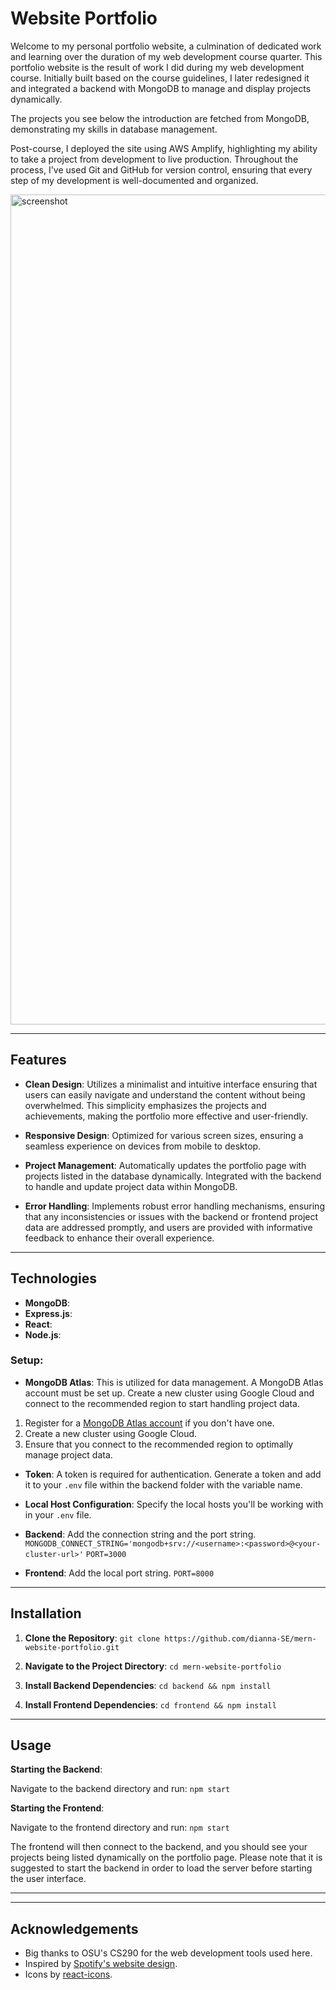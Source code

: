 # Website Portfolio

Welcome to my personal portfolio website, a culmination of dedicated work and learning over the duration of my web development course quarter. This portfolio website is the result of work I did during my web development course. Initially built based on the course guidelines, I later redesigned it and integrated a backend with MongoDB to manage and display projects dynamically.

The projects you see below the introduction are fetched from MongoDB, demonstrating my skills in database management.

Post-course, I deployed the site using AWS Amplify, highlighting my ability to take a project from development to live production. Throughout the process, I've used Git and GitHub for version control, ensuring that every step of my development is well-documented and organized.

<img width="1328" alt="screenshot" src="https://github.com/dianna-SE/mern-website-portfolio/assets/97206862/1ccb9f09-2bc5-462e-b9b0-2b3bdd8f81f8">



---

## Features
- **Clean Design**: Utilizes a minimalist and intuitive interface ensuring that users can easily navigate and understand the content without being overwhelmed. This simplicity emphasizes the projects and achievements, making the portfolio more effective and user-friendly.

- **Responsive Design**: Optimized for various screen sizes, ensuring a seamless experience on devices from mobile to desktop.

- **Project Management**: Automatically updates the portfolio page with projects listed in the database dynamically. Integrated with the backend to handle and update project data within MongoDB.

- **Error Handling**:  Implements robust error handling mechanisms, ensuring that any inconsistencies or issues with the backend or frontend project data are addressed promptly, and users are provided with informative feedback to enhance their overall experience.

---

## Technologies 
- **MongoDB**:
- **Express.js**:
- **React**:
- **Node.js**:

### Setup:
- **MongoDB Atlas**: This is utilized for data management. A MongoDB Atlas account must be set up. Create a new cluster using Google Cloud and connect to the recommended region to start handling project data.
1. Register for a [MongoDB Atlas account](https://www.mongodb.com/cloud/atlas/register) if you don't have one.
2. Create a new cluster using Google Cloud.
3. Ensure that you connect to the recommended region to optimally manage project data.
  
- **Token**: A token is required for authentication. Generate a token and add it to your `.env` file within the backend folder with the variable name.


- **Local Host Configuration**: Specify the local hosts you'll be working with in your `.env` file. 
- **Backend**: Add the connection string and the port string.
`MONGODB_CONNECT_STRING='mongodb+srv://<username>:<password>@<your-cluster-url>'`
`PORT=3000`

- **Frontend**: Add the local port string.
`PORT=8000`

---
## Installation

1. **Clone the Repository**:
```git clone https://github.com/dianna-SE/mern-website-portfolio.git```

2. **Navigate to the Project Directory**:
```cd mern-website-portfolio```

3. **Install Backend Dependencies**:
```cd backend && npm install```

4. **Install Frontend Dependencies**:
```cd frontend && npm install```

---

## Usage

**Starting the Backend**:

Navigate to the backend directory and run:
```npm start```

**Starting the Frontend**:

Navigate to the frontend directory and run:
```npm start```

The frontend will then connect to the backend, and you should see your projects being listed dynamically on the portfolio page. Please note that it is suggested to start the backend in order to load the server before starting the user interface.

---

---

## Acknowledgements

- Big thanks to OSU's CS290 for the web development tools used here.
- Inspired by [Spotify's website design](https://www.lifeatspotify.com/students).
- Icons by [react-icons](https://react-icons.github.io/react-icons/).

